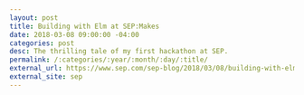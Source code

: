 ```yaml
---
layout: post
title: Building with Elm at SEP:Makes 
date: 2018-03-08 09:00:00 -04:00
categories: post
desc: The thrilling tale of my first hackathon at SEP.
permalink: /:categories/:year/:month/:day/:title/
external_url: https://www.sep.com/sep-blog/2018/03/08/building-with-elm-at-sepmakes/
external_site: sep
---
```

